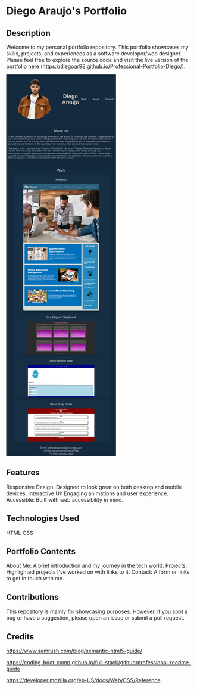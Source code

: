 # Diego Araujo's Portfolio

## Description
Welcome to my personal portfolio repository. This portfolio showcases my skills, projects, and experiences as a software developer/web designer. Please feel free to explore the source code and visit the live version of the portfolio here (https://diegoar98.github.io/Professional-Portfolio-Diego/).

![Portfolio webpage of Diego Araujo](./assets/images/diegoar98.github.io_Professional-Portfolio-Diego_(iPad%20Air).png)

## Features

Responsive Design: Designed to look great on both desktop and mobile devices.
Interactive UI: Engaging animations and user experience.
Accessible: Built with web accessibility in mind.

## Technologies Used
HTML
CSS

## Portfolio Contents

About Me: A brief introduction and my journey in the tech world.
Projects: Highlighted projects I've worked on with links to it.
Contact: A form or links to get in touch with me.

## Contributions
This repository is mainly for showcasing purposes. However, if you spot a bug or have a suggestion, please open an issue or submit a pull request.

## Credits

https://www.semrush.com/blog/semantic-html5-guide/

https://coding-boot-camp.github.io/full-stack/github/professional-readme-guide

https://developer.mozilla.org/en-US/docs/Web/CSS/Reference
